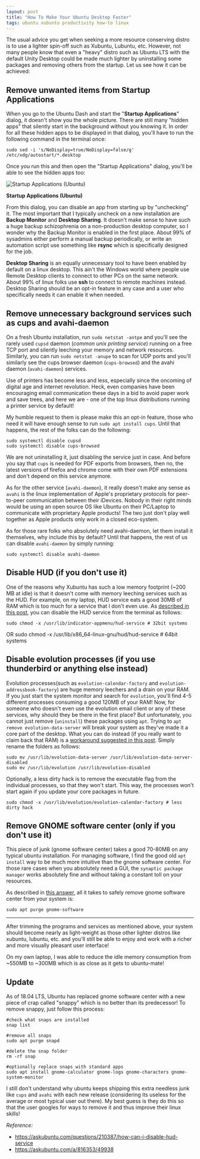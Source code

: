 ```yaml
---
layout: post
title: "How To Make Your Ubuntu Desktop Faster"
tags: ubuntu xubuntu productivity how-to linux
---
```


The usual advice you get when seeking a more resource conserving distro is to use a lighter spin-off such as Xubuntu, Lubuntu, etc. However, not many people know that even a "heavy" distro such as Ubuntu LTS with the default Unity Desktop could be made much lighter by uninstalling some packages and removing others from the startup. Let us see how it can be achieved:

## Remove unwanted items from Startup Applications

When you go to the Ubuntu Dash and start the "**Startup Applications**" dialog, it doesn't show you the whole picture. There are still many "hidden apps" that silently start in the background without you knowing it. In order for all these hidden apps to be displayed in that dialog, you'll have to run the following command in the terminal once:

	sudo sed -i 's/NoDisplay=true/NoDisplay=false/g' /etc/xdg/autostart/*.desktop

Once you run this and then open the "Startup Applications" dialog, you'll be able to see the hidden apps too:

![Startup Applications (Ubuntu)](/uploads/2017/09/startup_applications.png)

**Startup Applications (Ubuntu)**

From this dialog, you can disable an app from starting up by "unchecking" it. The most important that I typically uncheck on a new installation are **Backup Monitor** and **Desktop Sharing**. It doesn't make sense to have such a huge backup schizophrenia on a non-production desktop computer, so I wonder why the Backup Monitor is enabled in the first place. About 99% of sysadmins either perform a manual backup periodically, or write an automation script use something like **rsync** which is specifically designed for the job.

**Desktop Sharing** is an equally unnecessary tool to have been enabled by default on a linux desktop. This ain't the Windows world where people use Remote Desktop clients to connect to other PCs on the same network. About 99% of linux folks use **ssh** to connect to remote machines instead. Desktop Sharing should be an opt-in feature in any case and a user who specifically needs it can enable it when needed.

## Remove unnecessary background services such as cups and avahi-daemon

On a fresh Ubuntu installation, run `sudo netstat -antpe` and you'll see the rarely used `cupsd` daemon (*common unix printing service*) running on a free TCP port and  silently leeching your memory and network resources. Similarly, you can run `sudo netstat -anupe` to scan for UDP ports and you'll similarly see the cups browser daemon (`cups-browsed`) and the avahi daemon (`avahi-daemon`) services.

Use of printers has become less and less, especially since the oncoming of digital age and internet revolution. Heck, even companies have been encouraging email communication these days in a bid to avoid paper work and save trees, and here we are - one of the top linux distributions running a printer service by default!

My humble request to them is please make this an opt-in feature, those who need it will have enough sense to run `sudo apt install cups`. Until that happens, the rest of the folks can do the following:

	sudo systemctl disable cupsd
	sudo systemctl disable cups-browsed

We are not uninstalling it, just disabling the service just in case. And before you say that `cups` is needed for PDF exports from browsers, then no, the latest versions of firefox and chrome come with their own PDF extensions and don't depend on this service anymore.

As for the other service (`avahi-daemon`), it really doesn't make any sense as `avahi` is the linux implementation of Apple's proprietary protocols for peer-to-peer communication between their iDevices. Nobody in their right minds would be using an open source OS like Ubuntu on their PC/Laptop to communicate with proprietary Apple products! The two just don't play well together as Apple products only work in a closed eco-system. 

As for those rare folks who absolutely need avahi-daemon, let them install it themselves, why include this by default? Until that happens, the rest of us can disable `avahi-daemon` by simply running:

	sudo systemctl disable avahi-daemon

## Disable HUD (if you don't use it)

One of the reasons why Xubuntu has such a low memory footprint (~200 MB at idle) is that it doesn't come with memory leeching services such as the HUD. For example, on my laptop, HUD service eats a good 30MB of RAM which is too much for a service that I don't even use. As [described in this post](https://askubuntu.com/a/218073/49938), you can disable the HUD service from the terminal as follows:

	sudo chmod -x /usr/lib/indicator-appmenu/hud-service # 32bit systems
OR
	sudo chmod -x /usr/lib/x86_64-linux-gnu/hud/hud-service # 64bit systems

## Disable evolution processes (if you use thunderbird or anything else instead)

Evolution processes(such as `evolution-calendar-factory` and `evolution-addressbook-factory`) are huge memory leechers and a drain on your RAM. If you just start the system monitor and search for `evolution`, you'll find 4-5 different processes consuming a good 120MB of your RAM! Now, for someone who doesn't even use the evolution email client or any of these services, why should they be there in the first place? But unfortunately, you cannot just remove (`uninstall`) these packages using `apt`. Trying to `apt remove evolution-data-server` will break your system as they've made it a core part of the desktop. What you can do instead (if you really want to claim back that RAM) is a [workaround suggested in this post](https://askubuntu.com/a/816353/49938). Simply rename the folders as follows:

	sudo mv /usr/lib/evolution-data-server /usr/lib/evolution-data-server-disabled
	sudo mv /usr/lib/evolution /usr/lib/evolution-disabled
	
Optionally, a less dirty hack is to remove the executable flag from the individual processes, so that they won't start. This way, the processes won't start again if you update your core packages in future.

	sudo chmod -x /usr/lib/evolution/evolution-calendar-factory # less dirty hack


## Remove GNOME software center (only if you don't use it)

This piece of junk (gnome software center) takes a good 70-80MB on any typical ubuntu installation. For managing software, I find the good old `apt install` way to be much more intuitive than the gnome software center. For those rare cases when you absolutely need a GUI, the `synaptic package manager` works absolutely fine and without taking a constant toll on your resources.

As described in [this answer](https://askubuntu.com/a/783075/49938), all it takes to safely remove gnome software center from your system is:

	sudo apt purge gnome-software

------------------------------------------------------------------------

After trimming the programs and services as mentioned above, your system should become nearly as light-weight as those other lighter distros like xubuntu, lubuntu, etc. and you'll still be able to enjoy and work with a richer and more visually pleasant user interface!

On my own laptop, I was able to reduce the idle memory consumption from ~550MB to ~300MB which is as close as it gets to ubuntu-mate!

## Update

As of 18.04 LTS, Ubuntu has replaced gnome software center with a new piece of crap called "snappy" which is no better than its predecessor! To remove snappy, just follow this process:

	#check what snaps are installed
	snap list
	
	#remove all snaps
	sudo apt purge snapd
	
	#delete the snap folder
	rm -rf snap 
	
	#optionally replace snaps with standard apps
	sudo apt install gnome-calculator gnome-logs gnome-characters gnome-system-monitor 

I still don't understand why ubuntu keeps shipping this extra needless junk like `cups` and `avahi` with each new release (considering its useless for the average or most typical user out there). My best guess is they do this so that the user googles for ways to remove it and thus improve their linux skills!

*Reference:*

- <https://askubuntu.com/questions/210387/how-can-i-disable-hud-service>
- <https://askubuntu.com/a/816353/49938>
